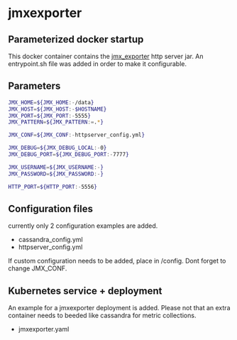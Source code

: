 # jmxexporter

## Parameterized docker startup
This docker container contains the [jmx_exporter](https://github.com/prometheus/jmx_exporter) http server jar. 
An entrypoint.sh file was added in order to make it configurable. 

## Parameters
```bash
JMX_HOME=${JMX_HOME:-/data}
JMX_HOST=${JMX_HOST:-$HOSTNAME}
JMX_PORT=${JMX_PORT:-5555}
JMX_PATTERN=${JMX_PATTERN:=.*}

JMX_CONF=${JMX_CONF:-httpserver_config.yml}

JMX_DEBUG=${JMX_DEBUG_LOCAL:-0}
JMX_DEBUG_PORT=${JMX_DEBUG_PORT:-7777}

JMX_USERNAME=${JMX_USERNAME:-}
JMX_PASSWORD=${JMX_PASSWORD:-}

HTTP_PORT=${HTTP_PORT:-5556}
```

## Configuration files
currently only 2 configuration examples are added.

* cassandra_config.yml
* httpserver_config.yml

If custom configuration needs to be added, place in <workdir>/config. Dont forget to change JMX_CONF.

## Kubernetes service + deployment
An example for a jmxexporter deployment is added. Please not that an extra container needs to beeded like cassandra for metric collections.

* jmxexporter.yaml
